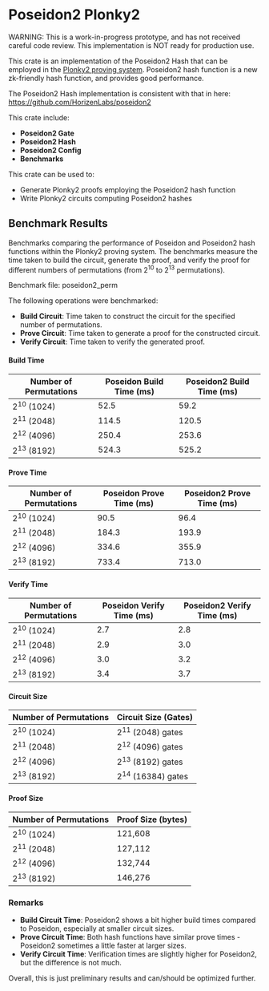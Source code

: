 # Poseidon2 Plonky2
WARNING: This is a work-in-progress prototype, and has not received careful code review. This implementation is NOT ready for production use.

This crate is an implementation of the Poseidon2 Hash that can be employed in the [Plonky2 proving system](https://github.com/0xPolygonZero/plonky2). Poseidon2 hash function is a new zk-friendly hash function, and provides good performance.

The Poseidon2 Hash implementation is consistent with that in here: https://github.com/HorizenLabs/poseidon2

This crate include:

- **Poseidon2 Gate**
- **Poseidon2 Hash**
- **Poseidon2 Config**
- **Benchmarks**

This crate can be used to:

- Generate Plonky2 proofs employing the Poseidon2 hash function
- Write Plonky2 circuits computing Poseidon2 hashes

## Benchmark Results

Benchmarks comparing the performance of Poseidon and Poseidon2 hash functions within the Plonky2 proving system. The benchmarks measure the time taken to build the circuit, generate the proof, and verify the proof for different numbers of permutations (from 2<sup>10</sup> to 2<sup>13</sup> permutations).

Benchmark file: poseidon2_perm

The following operations were benchmarked:

- **Build Circuit**: Time taken to construct the circuit for the specified number of permutations.
- **Prove Circuit**: Time taken to generate a proof for the constructed circuit.
- **Verify Circuit**: Time taken to verify the generated proof.

#### Build Time

| Number of Permutations | Poseidon Build Time (ms) | Poseidon2 Build Time (ms) |
|------------------------|------------------|------------------|
| 2<sup>10</sup> (1024)  | 52.5             | 59.2             |
| 2<sup>11</sup> (2048)  | 114.5            | 120.5            |
| 2<sup>12</sup> (4096)  | 250.4            | 253.6            |
| 2<sup>13</sup> (8192)  | 524.3            | 525.2            |

#### Prove Time

| Number of Permutations | Poseidon Prove Time (ms) | Poseidon2 Prove Time (ms) |
|------------------------|------------------|-------------------|
| 2<sup>10</sup> (1024)  | 90.5             | 96.4              |
| 2<sup>11</sup> (2048)  | 184.3            | 193.9             |
| 2<sup>12</sup> (4096)  | 334.6            | 355.9             |
| 2<sup>13</sup> (8192)  | 733.4            | 713.0             |

#### Verify Time

| Number of Permutations | Poseidon Verify Time (ms) | Poseidon2 Verify Time (ms) |
|------------------------|-------------------|--------------------|
| 2<sup>10</sup> (1024)  | 2.7               | 2.8                |
| 2<sup>11</sup> (2048)  | 2.9               | 3.0                |
| 2<sup>12</sup> (4096)  | 3.0               | 3.2                |
| 2<sup>13</sup> (8192)  | 3.4               | 3.7                |

#### Circuit Size

| Number of Permutations | Circuit Size (Gates)         |
|------------------------|------------------------------|
| 2<sup>10</sup> (1024)  | 2<sup>11</sup> (2048) gates  |
| 2<sup>11</sup> (2048)  | 2<sup>12</sup> (4096) gates  |
| 2<sup>12</sup> (4096)  | 2<sup>13</sup> (8192) gates  |
| 2<sup>13</sup> (8192)  | 2<sup>14</sup> (16384) gates |

#### Proof Size

| Number of Permutations | Proof Size (bytes) |
|------------------------|--------------------|
| 2<sup>10</sup> (1024)  | 121,608            |
| 2<sup>11</sup> (2048)  | 127,112            |
| 2<sup>12</sup> (4096)  | 132,744            |
| 2<sup>13</sup> (8192)  | 146,276            |


### Remarks

- **Build Circuit Time**: Poseidon2 shows a bit higher build times compared to Poseidon, especially at smaller circuit sizes.
- **Prove Circuit Time**: Both hash functions have similar prove times - Poseidon2 sometimes a little faster at larger sizes.
- **Verify Circuit Time**: Verification times are slightly higher for Poseidon2, but the difference is not much.

Overall, this is just preliminary results and can/should be optimized further.
